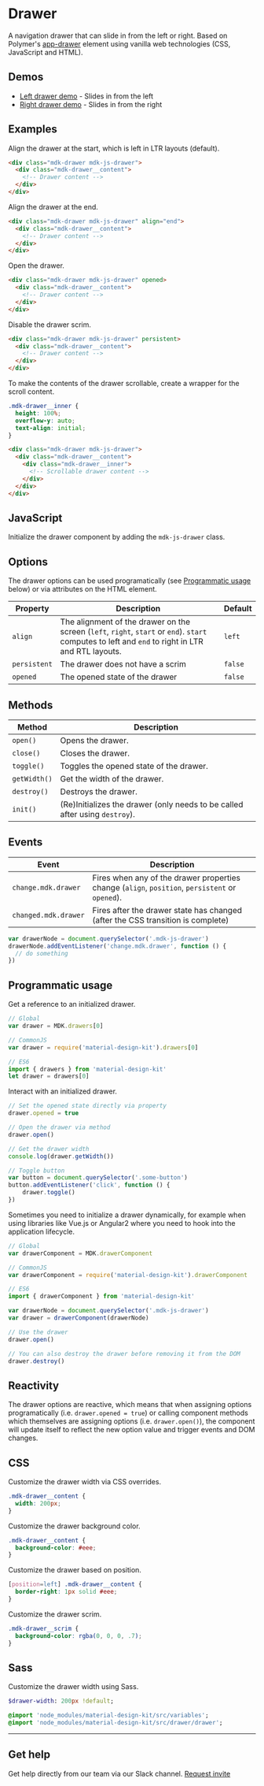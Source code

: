 # Drawer

A navigation drawer that can slide in from the left or right. Based on Polymer's [app-drawer](https://elements.polymer-project.org/elements/app-layout?active=app-drawer) element using vanilla web technologies (CSS, JavaScript and HTML).

## Demos

- [Left drawer demo](http://mdk-demo.themekit.io/drawer-left.html) - Slides in from the left
- [Right drawer demo](http://mdk-demo.themekit.io/drawer-right.html) - Slides in from the right

## Examples

Align the drawer at the start, which is left in LTR layouts (default).

```html
<div class="mdk-drawer mdk-js-drawer">
  <div class="mdk-drawer__content">
    <!-- Drawer content -->
  </div>
</div>
```

Align the drawer at the end.

```html
<div class="mdk-drawer mdk-js-drawer" align="end">
  <div class="mdk-drawer__content">
    <!-- Drawer content -->
  </div>
</div>
```

Open the drawer.

```html
<div class="mdk-drawer mdk-js-drawer" opened>
  <div class="mdk-drawer__content">
    <!-- Drawer content -->
  </div>
</div>
```

Disable the drawer scrim.

```html
<div class="mdk-drawer mdk-js-drawer" persistent>
  <div class="mdk-drawer__content">
    <!-- Drawer content -->
  </div>
</div>
```

To make the contents of the drawer scrollable, create a wrapper for the scroll content.

```css
.mdk-drawer__inner {
  height: 100%;
  overflow-y: auto;
  text-align: initial;
}
```

```html
<div class="mdk-drawer mdk-js-drawer">
  <div class="mdk-drawer__content">
    <div class="mdk-drawer__inner">
      <!-- Scrollable drawer content -->
    </div>
  </div>
</div>
```

## JavaScript

Initialize the drawer component by adding the `mdk-js-drawer` class.

## Options

The drawer options can be used programatically (see [Programmatic usage](#programmatic-usage) below) or via attributes on the HTML element.

<table>
  <thead>
    <tr>
      <th>Property</th>
      <th>Description</th>
      <th>Default</th>
    </tr>
  </thead>
  <tbody>
    <tr>
      <td><code>align</code></td>
      <td>
        The alignment of the drawer on the screen (<code>left</code>, <code>right</code>, <code>start</code> or <code>end</code>). <code>start</code> computes to left and <code>end</code> to right in LTR and RTL layouts.
      </td>
      <td><code>left</code></td>
    </tr>
    <tr>
      <td><code>persistent</code></td>
      <td>The drawer does not have a scrim</td>
      <td><code>false</code></td>
    </tr>
    <tr>
      <td><code>opened</code></td>
      <td>The opened state of the drawer</td>
      <td><code>false</code></td>
    </tr>
  </tbody>
</table>

## Methods

<table>
  <thead>
    <tr>
      <th>Method</th>
      <th>Description</th>
    </tr>
  </thead>
  <tbody>
    <tr>
      <td><code>open()</code></td>
      <td>
        Opens the drawer.
      </td>
    </tr>
    <tr>
      <td><code>close()</code></td>
      <td>Closes the drawer.</td>
    </tr>
    <tr>
      <td><code>toggle()</code></td>
      <td>Toggles the opened state of the drawer.</td>
    </tr>
    <tr>
      <td><code>getWidth()</code></td>
      <td>Get the width of the drawer.</td>
    </tr>
    <tr>
      <td><code>destroy()</code></td>
      <td>
        Destroys the drawer.
      </td>
    </tr>
    <tr>
      <td><code>init()</code></td>
      <td>
        (Re)Initializes the drawer (only needs to be called after using <code>destroy</code>).
      </td>
    </tr>
  </tbody>
</table>

## Events

<table>
  <thead>
    <tr>
      <th>Event</th>
      <th>Description</th>
    </tr>
  </thead>
  <tbody>
    <tr>
      <td><code>change.mdk.drawer</code></td>
      <td>
        Fires when any of the drawer properties change (<code>align</code>, <code>position</code>, <code>persistent</code> or <code>opened</code>).
      </td>
    </tr>
    <tr>
      <td><code>changed.mdk.drawer</code></td>
      <td>Fires after the drawer state has changed (after the CSS transition is complete)</td>
    </tr>
  </tbody>
</table>

```js
var drawerNode = document.querySelector('.mdk-js-drawer')
drawerNode.addEventListener('change.mdk.drawer', function () {
  // do something
})
```

## Programmatic usage

Get a reference to an initialized drawer.

```js
// Global
var drawer = MDK.drawers[0]

// CommonJS
var drawer = require('material-design-kit').drawers[0]

// ES6
import { drawers } from 'material-design-kit'
let drawer = drawers[0]
```

Interact with an initialized drawer.

```js
// Set the opened state directly via property
drawer.opened = true

// Open the drawer via method
drawer.open()

// Get the drawer width
console.log(drawer.getWidth())

// Toggle button
var button = document.querySelector('.some-button')
button.addEventListener('click', function () {
	drawer.toggle()
})
```

Sometimes you need to initialize a drawer dynamically, for example when using libraries like Vue.js or Angular2 where you need to hook into the application lifecycle.

```js
// Global
var drawerComponent = MDK.drawerComponent

// CommonJS
var drawerComponent = require('material-design-kit').drawerComponent

// ES6
import { drawerComponent } from 'material-design-kit'
```

```js
var drawerNode = document.querySelector('.mdk-js-drawer')
var drawer = drawerComponent(drawerNode)

// Use the drawer
drawer.open()

// You can also destroy the drawer before removing it from the DOM
drawer.destroy()
```

## Reactivity

The drawer options are reactive, which means that when assigning options programatically (i.e. `drawer.opened = true`) or calling component methods which themselves are assigning options (i.e. `drawer.open()`), the component will update itself to reflect the new option value and trigger events and DOM changes.

## CSS

Customize the drawer width via CSS overrides.

```css
.mdk-drawer__content {
  width: 200px;
}
```

Customize the drawer background color.

```css
.mdk-drawer__content {
  background-color: #eee;
}
```

Customize the drawer based on position.

```css
[position=left] .mdk-drawer__content {
  border-right: 1px solid #eee;
}
```

Customize the drawer scrim.

```css
.mdk-drawer__scrim {
  background-color: rgba(0, 0, 0, .7);
}
```

## Sass

Customize the drawer width using Sass.

```sass
$drawer-width: 200px !default;

@import 'node_modules/material-design-kit/src/variables';
@import 'node_modules/material-design-kit/src/drawer/drawer';
```

---

## Get help
Get help directly from our team via our Slack channel. [Request invite](http://themekit-slack-invite.stamplayapp.com/)